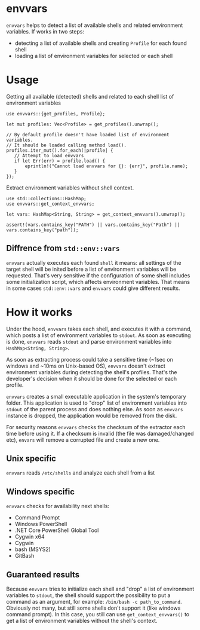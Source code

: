 # envvars

`envvars` helps to detect a list of available shells and related environment variables. If works in two steps:

- detecting a list of available shells and creating `Profile` for each found shell
- loading a list of environment variables for selected or each shell

# Usage

Getting all available (detected) shells and related to each shell list of environment variables

```
use envvars::{get_profiles, Profile};

let mut profiles: Vec<Profile> = get_profiles().unwrap();

// By default profile doesn't have loaded list of environment variables.
// It should be loaded calling method load().
profiles.iter_mut().for_each(|profile| {
   // Attempt to load envvars
   if let Err(err) = profile.load() {
       eprintln!("Cannot load envvars for {}: {err}", profile.name);
   }
});
```

Extract environment variables without shell context.

```
use std::collections::HashMap;
use envvars::get_context_envvars;

let vars: HashMap<String, String> = get_context_envvars().unwrap();

assert!(vars.contains_key("PATH") || vars.contains_key("Path") || vars.contains_key("path"));
```

## Diffrence from `std::env::vars`

`envvars` actually executes each found `shell` it means: all settings of the target shell will be inited before a list of environment variables will be requested. That's very sensitive if the configuration of some shell includes some initialization script, which affects environment variables. That means in some cases `std::env::vars` and `envvars` could give different results.

# How it works

Under the hood, `envvars` takes each shell, and executes it with a command, which posts a list of environment variables to `stdout`. As soon as executing is done, `envvars` reads `stdout` and parse environment variables into `HashMap<String, String>`.

As soon as extracting process could take a sensitive time (~1sec on windows and ~10ms on Unix-based OS), `envvars` doesn't extract environment variables during detecting the shell's profiles. That's the developer's decision when it should be done for the selected or each profile.

`envvars` creates a small executable application in the system's temporary folder. This application is used to "drop" list of environment variables into `stdout` of the parent process and does nothing else. As soon as `envvars` instance is dropped, the application would be removed from the disk.

For security reasons `envvars` checks the checksum of the extractor each time before using it. If a checksum is invalid (the file was damaged/changed etc), `envars` will remove a corrupted file and create a new one.

## Unix specific

`envvars` reads `/etc/shells` and analyze each shell from a list

## Windows specific

`envvars` checks for availability next shells:
- Command Prompt
- Windows PowerShell
- .NET Core PowerShell Global Tool
- Cygwin x64
- Cygwin
- bash (MSYS2)
- GitBash

## Guaranteed results
Because `envvars` tries to initialize each shell and "drop" a list of environment variables to `stdout`, the shell should support the possibility to put a command as an argument, for example: `/bin/bash -c path_to_command`. Obviously not many, but still some shells don't support it (like windows command prompt). In this case, you still can use `get_context_envvars()` to get a list of environment variables without the shell's context.
